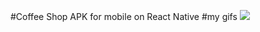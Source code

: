 #Coffee Shop APK for mobile on React Native
#my gifs
![](https://github.com/LaV0n/coffee_shop/tree/master/assets/gifs/scull.GIF)
